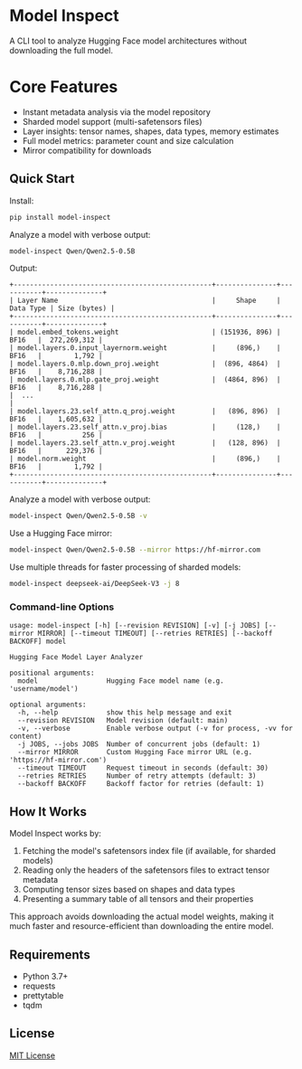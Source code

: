 # Model Inspect

A CLI tool to analyze Hugging Face model architectures without downloading the full model.

# Core Features

* Instant metadata analysis via the model repository
* Sharded model support (multi-safetensors files)
* Layer insights: tensor names, shapes, data types, memory estimates
* Full model metrics: parameter count and size calculation
* Mirror compatibility for downloads

## Quick Start

Install:

```bash
pip install model-inspect
```

Analyze a model with verbose output:
```bash
model-inspect Qwen/Qwen2.5-0.5B
```

Output:
```
+-------------------------------------------------+---------------+-----------+--------------+
| Layer Name                                      |     Shape     | Data Type | Size (bytes) |
+-------------------------------------------------+---------------+-----------+--------------+
| model.embed_tokens.weight                       | (151936, 896) |    BF16   |  272,269,312 |
| model.layers.0.input_layernorm.weight           |     (896,)    |    BF16   |        1,792 |
| model.layers.0.mlp.down_proj.weight             |  (896, 4864)  |    BF16   |    8,716,288 |
| model.layers.0.mlp.gate_proj.weight             |  (4864, 896)  |    BF16   |    8,716,288 |
|  ...                                                                                       |
| model.layers.23.self_attn.q_proj.weight         |   (896, 896)  |    BF16   |    1,605,632 |
| model.layers.23.self_attn.v_proj.bias           |     (128,)    |    BF16   |          256 |
| model.layers.23.self_attn.v_proj.weight         |   (128, 896)  |    BF16   |      229,376 |
| model.norm.weight                               |     (896,)    |    BF16   |        1,792 |
+-------------------------------------------------+---------------+-----------+--------------+
```

Analyze a model with verbose output:
```bash
model-inspect Qwen/Qwen2.5-0.5B -v
```

Use a Hugging Face mirror:
```bash
model-inspect Qwen/Qwen2.5-0.5B --mirror https://hf-mirror.com
```

Use multiple threads for faster processing of sharded models:
```bash
model-inspect deepseek-ai/DeepSeek-V3 -j 8
```

### Command-line Options

```
usage: model-inspect [-h] [--revision REVISION] [-v] [-j JOBS] [--mirror MIRROR] [--timeout TIMEOUT] [--retries RETRIES] [--backoff BACKOFF] model

Hugging Face Model Layer Analyzer

positional arguments:
  model                 Hugging Face model name (e.g. 'username/model')

optional arguments:
  -h, --help            show this help message and exit
  --revision REVISION   Model revision (default: main)
  -v, --verbose         Enable verbose output (-v for process, -vv for content)
  -j JOBS, --jobs JOBS  Number of concurrent jobs (default: 1)
  --mirror MIRROR       Custom Hugging Face mirror URL (e.g. 'https://hf-mirror.com')
  --timeout TIMEOUT     Request timeout in seconds (default: 30)
  --retries RETRIES     Number of retry attempts (default: 3)
  --backoff BACKOFF     Backoff factor for retries (default: 1)
```

## How It Works

Model Inspect works by:

1. Fetching the model's safetensors index file (if available, for sharded models)
2. Reading only the headers of the safetensors files to extract tensor metadata
3. Computing tensor sizes based on shapes and data types
4. Presenting a summary table of all tensors and their properties

This approach avoids downloading the actual model weights, making it much faster and resource-efficient than downloading the entire model.

## Requirements

- Python 3.7+
- requests
- prettytable
- tqdm

## License

[MIT License](LICENSE)
